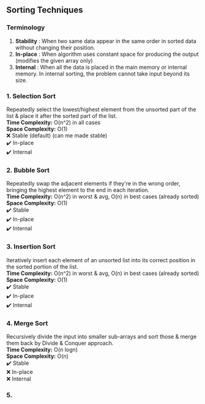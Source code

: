 ## Sorting Techniques
### Terminology
1. **Stability** : When two same data appear in the same order in sorted data without changing their position.
2. **In-place** : When algorithm uses constant space for producing the output (modifies the given array only)
3. **Internal** : When all the data is placed in the main memory or internal memory. In internal sorting, the problem cannot take input beyond its size.

### 1. Selection Sort
Repeatedly select the lowest/highest element from the unsorted part of the list & place it after the sorted part of the list.  
**Time Complexity:** O(n^2) in all cases  
**Space Complexity:** O(1)  
❌ Stable (default) (can me made stable)  
✔️ In-place  
✔️ Internal

### 2. Bubble Sort
Repeatedly swap the adjacent elements if they're in the wrong order, bringing the highest element to the end in each iteration.  
**Time Complexity:** O(n^2) in worst & avg, O(n) in best cases (already sorted)  
**Space Complexity:** O(1)  
✔️ Stable  
✔️ In-place  
✔️ Internal

### 3. Insertion Sort
Iteratively insert each element of an unsorted list into its correct position in the sorted portion of the list.  
**Time Complexity:** O(n^2) in worst & avg, O(n) in best cases (already sorted)  
**Space Complexity:** O(1)  
✔️ Stable  
✔️ In-place  
✔️ Internal

### 4. Merge Sort
Recursively divide the input into smaller sub-arrays and sort those & merge them back by Divide & Conquer approach.   
**Time Complexity:** O(n logn)  
**Space Complexity:** O(n)  
✔️ Stable  
❌ In-place  
❌ Internal

### 5. 
